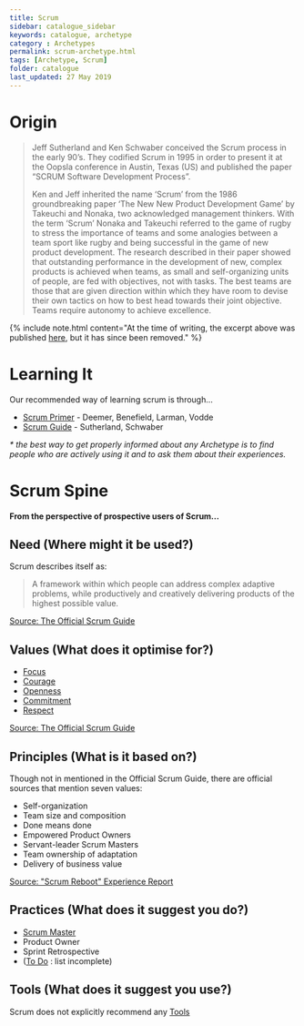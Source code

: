 ```yaml
---
title: Scrum
sidebar: catalogue_sidebar
keywords: catalogue, archetype
category : Archetypes
permalink: scrum-archetype.html
tags: [Archetype, Scrum]
folder: catalogue
last_updated: 27 May 2019
---
```


# Origin
>Jeff Sutherland and Ken Schwaber conceived the Scrum process in the early 90’s. They codified Scrum in 1995 in order to present it at the Oopsla conference in Austin, Texas (US) and published the paper “SCRUM Software Development Process”.
>
>Ken and Jeff inherited the name ‘Scrum’ from the 1986 groundbreaking paper ‘The New New Product Development Game’ by Takeuchi and Nonaka, two acknowledged management thinkers. With the term ‘Scrum’ Nonaka and Takeuchi referred to the game of rugby to stress the importance of teams and some analogies between a team sport like rugby and being successful in the game of new product development. The research described in their paper showed that outstanding performance in the development of new, complex products is achieved when teams, as small and self-organizing units of people, are fed with objectives, not with tasks. The best teams are those that are given direction within which they have room to devise their own tactics on how to best head towards their joint objective. Teams require autonomy to achieve excellence.

{% include note.html content="At the time of writing, the excerpt above was published [here](http://www.scrumguides.org/history.html), but it has since been removed." %}


# Learning It
Our recommended way of learning scrum is through...

* [Scrum Primer](http://scrumprimer.org/) - Deemer, Benefield, Larman, Vodde
* [Scrum Guide](http://www.scrumguides.org/) - Sutherland, Schwaber

*&#42; the best way to get properly informed about any Archetype is to find people who are actively using it and to ask them about their experiences.*

# Scrum Spine

**From the perspective of prospective users of Scrum...**

## Need (Where might it be used?)
Scrum describes itself as:

> A framework within which people can address complex adaptive problems, while productively and creatively delivering products of the highest possible value.

[Source: The Official Scrum Guide](http://www.scrumguides.org/docs/scrumguide/v2016/2016-Scrum-Guide-US.pdf)

## Values (What does it optimise for?)
* [Focus](value-scrum-focus)
* [Courage](value-scrum-courage)
* [Openness](value-scrum-openness)
* [Commitment](value-scrum-commitment)
* [Respect](value-scrum-respect)

[Source: The Official Scrum Guide](http://www.scrumguides.org/docs/scrumguide/v2016/2016-Scrum-Guide-US.pdf)

## Principles (What is it based on?)
Though not in mentioned in the Official Scrum Guide, there are official sources that mention seven values:

* Self-organization
* Team size and composition
* Done means done
* Empowered Product Owners
* Servant-leader Scrum Masters
* Team ownership of adaptation
* Delivery of business value

[Source: "Scrum Reboot" Experience Report](https://www.agilealliance.org/resources/experience-reports/scrum-reboot-this-time-with-the-values/)

## Practices (What does it suggest you do?)
* [Scrum Master](practices-scrum-scrummaster)
* Product Owner
* Sprint Retrospective
* ([To Do](todo) : list incomplete)

## Tools (What does it suggest you use?)
Scrum does not explicitly recommend any [Tools](tools)